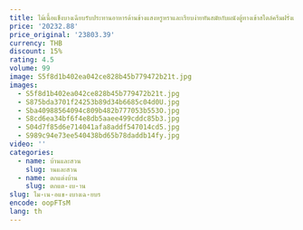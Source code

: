 ```yaml
---
title: ไม้เนื้อแข็งบางเฉียบรับประทานอาหารด้านข้างแสงหรูหราและเรียบง่ายทันสมัยกับผนังตู้ทางเข้าสไตล์ครีมฝรั่งเศส
price: '20232.88'
price_original: '23803.39'
currency: THB
discount: 15%
rating: 4.5
volume: 99
image: S5f8d1b402ea042ce828b45b779472b21t.jpg
images:
  - S5f8d1b402ea042ce828b45b779472b21t.jpg
  - S875bda3701f24253b89d34b6685c04d0U.jpg
  - Sba40988564094c809b482b777053b553O.jpg
  - S8cd6ea34bf6f4e8db5aaee499cddc85b3.jpg
  - S04d7f85d6e714041afa8addf547014cd5.jpg
  - S989c94e73ee540438bd65b78daddb14fy.jpg
video: ''
categories:
  - name: บ้านและสวน
    slug: านและสวน
  - name: ตกแต่งบ้าน
    slug: ตกแต-งบ-าน
slug: ไม-เน-อแข-งบางเฉ-ยบร
encode: oopFTsM
lang: th
---
```

  